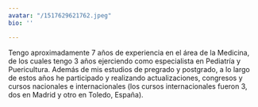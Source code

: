 ```yaml
---
avatar: "/1517629621762.jpeg"
bio: ''

---
```

Tengo aproximadamente 7 años de experiencia en el área de la Medicina, de los cuales tengo 3 años ejerciendo como especialista en Pediatría y Puericultura. Además de mis estudios de pregrado y postgrado, a lo largo de estos años he participado y realizando actualizaciones, congresos y cursos nacionales e internacionales (los cursos internacionales fueron 3, dos en Madrid y otro en Toledo, España).